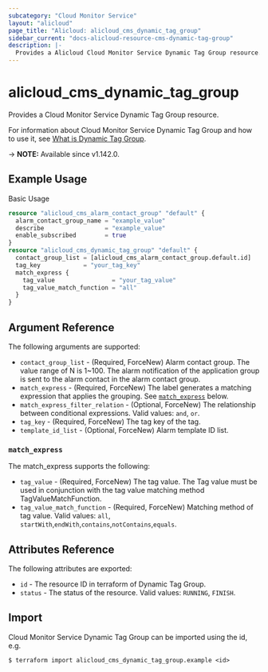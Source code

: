 ```yaml
---
subcategory: "Cloud Monitor Service"
layout: "alicloud"
page_title: "Alicloud: alicloud_cms_dynamic_tag_group"
sidebar_current: "docs-alicloud-resource-cms-dynamic-tag-group"
description: |-
  Provides a Alicloud Cloud Monitor Service Dynamic Tag Group resource.
---
```


# alicloud_cms_dynamic_tag_group

Provides a Cloud Monitor Service Dynamic Tag Group resource.

For information about Cloud Monitor Service Dynamic Tag Group and how to use it, see [What is Dynamic Tag Group](https://www.alibabacloud.com/help/en/cloudmonitor/latest/createdynamictaggroup).

-> **NOTE:** Available since v1.142.0.

## Example Usage

Basic Usage

```terraform
resource "alicloud_cms_alarm_contact_group" "default" {
  alarm_contact_group_name = "example_value"
  describe                 = "example_value"
  enable_subscribed        = true
}
resource "alicloud_cms_dynamic_tag_group" "default" {
  contact_group_list = [alicloud_cms_alarm_contact_group.default.id]
  tag_key            = "your_tag_key"
  match_express {
    tag_value                = "your_tag_value"
    tag_value_match_function = "all"
  }
}

```

## Argument Reference

The following arguments are supported:

* `contact_group_list` - (Required, ForceNew) Alarm contact group. The value range of N is 1~100. The alarm notification of the application group is sent to the alarm contact in the alarm contact group.
* `match_express` - (Required, ForceNew) The label generates a matching expression that applies the grouping. See [`match_express`](#match_express) below. 
* `match_express_filter_relation` - (Optional, ForceNew) The relationship between conditional expressions. Valid values: `and`, `or`.
* `tag_key` - (Required, ForceNew) The tag key of the tag.
* `template_id_list` - (Optional, ForceNew) Alarm template ID list.

### `match_express`

The match_express supports the following: 

* `tag_value` - (Required, ForceNew) The tag value. The Tag value must be used in conjunction with the tag value matching method TagValueMatchFunction.
* `tag_value_match_function` - (Required, ForceNew) Matching method of tag value. Valid values: `all`, `startWith`,`endWith`,`contains`,`notContains`,`equals`.

## Attributes Reference

The following attributes are exported:

* `id` - The resource ID in terraform of Dynamic Tag Group.
* `status` - The status of the resource. Valid values: `RUNNING`, `FINISH`.

## Import

Cloud Monitor Service Dynamic Tag Group can be imported using the id, e.g.

```shell
$ terraform import alicloud_cms_dynamic_tag_group.example <id>
```
